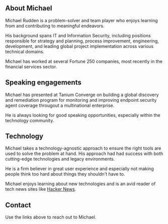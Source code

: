 ## About Michael

Michael Rudden is a problem-solver and team player who enjoys learning from and contributing to meaningful endeavors.

His background spans IT and Information Security, including positions responsible for strategy and planning, process improvement, engineering, development, and leading global project implementation across various technical domains.

Michael has worked at several Fortune 250 companies, most recently in the financial services sector.

## Speaking engagements

Michael has presented at Tanium Converge on building a global discovery and remediation program for monitoring and improving endpoint security agent coverage througout a multinational enterprise.

He is always looking for good speaking opportunities, especially within the technology community.

## Technology
Michael takes a technology-agnostic approach to ensure the right tools are used to solve the problem at hand. His approach had had success with both cutting-edge technologies and legacy environments.

He is a firm believer in great user experience and especially not making people think too hard about things they shouldn't have to. 

Michael enjoys learning about new technologies and is an avid reader of tech news sites like [Hacker News](https://news.ycombinator.com).

## Contact
Use the links above to reach out to Michael.
